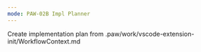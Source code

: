 ```yaml
---
mode: PAW-02B Impl Planner
---
```


Create implementation plan from .paw/work/vscode-extension-init/WorkflowContext.md
